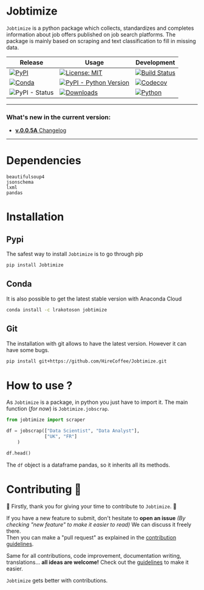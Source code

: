 # Jobtimize
`Jobtimize` is a python package which collects, standardizes and completes information about job offers published on job search platforms.
The package is mainly based on scraping and text classification to fill in missing data.


|Release|Usage|Development|
|---	|---  |---	      |
|[![PyPI](https://img.shields.io/pypi/v/Jobtimize?logo=PyPI&style=for-the-badge&labelColor=%233775A9&logoColor=white)](https://pypi.org/project/Jobtimize/)|[![License: MIT](https://img.shields.io/badge/License-MIT-yellow.svg?style=for-the-badge)](https://opensource.org/licenses/MIT)|[![Build Status](https://img.shields.io/travis/com/HireCoffee/Jobtimize/master.svg?style=for-the-badge&logo=Travis-CI&logoColor=white)](https://travis-ci.com/HireCoffee/Jobtimize)|
|[![Conda](https://img.shields.io/conda/v/lrakotoson/jobtimize?label=CONDA&logo=anaconda&style=for-the-badge)](https://anaconda.org/lrakotoson/jobtimize)|[![PyPI - Python Version](https://img.shields.io/pypi/pyversions/Jobtimize?logo=python&logoColor=yellow&style=for-the-badge)](https://pypi.org/project/Jobtimize/)|[![Codecov](https://img.shields.io/codecov/c/gh/HireCoffee/Jobtimize?logo=Codecov&style=for-the-badge)](https://codecov.io/gh/HireCoffee/Jobtimize/)|
|![PyPI - Status](https://img.shields.io/pypi/status/Jobtimize?style=for-the-badge)|[![Downloads](https://img.shields.io/badge/dynamic/xml?label=DOWNLOADS&query=%2F%2F*[last()]%2F*[%40textLength%3D%27134.0%27%20and%20%40y%3D%27140%27]%2Ftext()&url=https%3A%2F%2Fpepy.tech%2Fbadge%2Fjobtimize&style=for-the-badge)](https://pepy.tech/project/Jobtimize)	|[![Python](https://img.shields.io/badge/Made%20with-Python-blue?style=for-the-badge&logo=python&labelColor=yellow)](https://www.python.org/)|

---
### What's new in the current version:
- [**v.0.0.5A** Changelog](https://github.com/HireCoffee/Jobtimize/blob/master/CHANGELOG.md)

---
# Dependencies

```
beautifulsoup4
jsonschema
lxml
pandas
```

# Installation
## Pypi
The safest way to install `Jobtimize` is to go through pip
```bash
pip install Jobtimize
```

## Conda
It is also possible to get the latest stable version with Anaconda Cloud
```bash
conda install -c lrakotoson jobtimize
```

## Git
The installation with git allows to have the latest version. However it can have some bugs.
```bash
pip install git+https://github.com/HireCoffee/Jobtimize.git
```

# How to use ?
As `Jobtimize` is a package, in python you just have to import it.
The main function (*for now*) is `Jobtimize.jobscrap`.
```python
from jobtimize import scraper

df = jobscrap(["Data Scientist", "Data Analyst"],
              ["UK", "FR"]
    )

df.head()
```
The `df` object is a dataframe pandas, so it inherits all its methods.

# Contributing 🤝
🎊 Firstly, thank you for giving your time to contribute to `Jobtimize`. 🎊

If you have a new feature to submit, don't hesitate to **open an issue** _(By checking "new feature" to make it easier to read)_ We can discuss it freely there.  
Then you can make a "pull request" as explained in the [contribution guidelines](https://github.com/HireCoffee/Jobtimize/blob/master/docs/CONTRIBUTING.md).

Same for all contributions, code improvement, documentation writing, translations... **all ideas are welcome!** Check out the [guidelines](https://github.com/HireCoffee/Jobtimize/blob/master/docs/CONTRIBUTING.md) to make it easier.

`Jobtimize` gets better with contributions.
